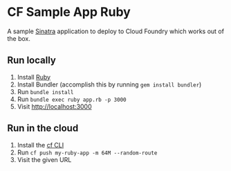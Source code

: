 # CF Sample App Ruby

A sample [Sinatra](http://www.sinatrarb.com/) application to deploy to Cloud Foundry which works out of the box.

## Run locally

1. Install [Ruby](https://www.ruby-lang.org/en/documentation/installation/)
1. Install Bundler (accomplish this by running `gem install bundler`)
1. Run `bundle install`
1. Run `bundle exec ruby app.rb -p 3000`
1. Visit [http://localhost:3000](http://localhost:3000)

## Run in the cloud

1. Install the [cf CLI](https://github.com/cloudfoundry/cli#downloads)
1. Run `cf push my-ruby-app -m 64M --random-route`
1. Visit the given URL
